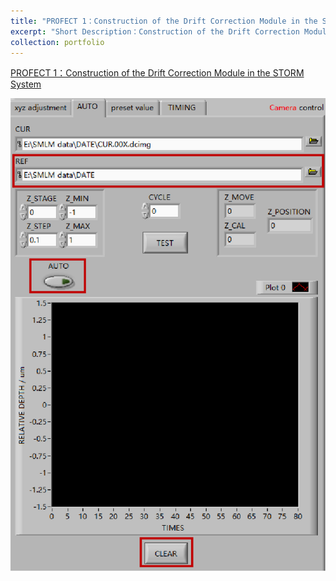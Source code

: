 ```yaml
---
title: "PROFECT 1：Construction of the Drift Correction Module in the STORM System"
excerpt: "Short Description：Construction of the Drift Correction Module in the STORM System<br/>"
collection: portfolio
---
```


[PROFECT 1：Construction of the Drift Correction Module in the STORM System](https://github.com)
<center><img src='/images/LabVIEW_autofocus.png'><center>
